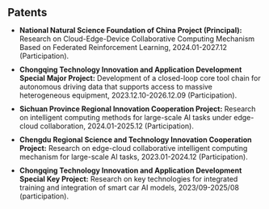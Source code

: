<h1 id="Patents"></h1>

<h2 style="margin: 30px 0px 10px;">Patents</h2>
<div>
<ul>
<li style="margin-bottom: 10px;"><strong>National Natural Science Foundation of China Project (Principal):</strong> Research on Cloud-Edge-Device Collaborative Computing Mechanism Based on Federated Reinforcement Learning, 2024.01-2027.12 (Participation).</li>
<li style="margin-bottom: 10px;"><strong>Chongqing Technology Innovation and Application Development Special Major Project:</strong>  Development of a closed-loop core tool chain for autonomous driving data that supports access to massive heterogeneous equipment, 2023.12.10-2026.12.09 (Participation).</li>
<li style="margin-bottom: 10px;"><strong>Sichuan Province Regional Innovation Cooperation Project:</strong> Research on intelligent computing methods for large-scale AI tasks under edge-cloud collaboration, 2024.01-2025.12 (Participation).</li>
<li style="margin-bottom: 10px;"><strong>Chengdu Regional Science and Technology Innovation Cooperation Project:</strong> Research on edge-cloud collaborative intelligent computing mechanism for large-scale AI tasks, 2023.01-2024.12 (Participation).</li>
<li style="margin-bottom: 10px;"><strong>Chongqing Technology Innovation and Application Development Special Key Project:</strong> Research on key technologies for integrated training and integration of smart car AI models, 2023/09-2025/08 (participation).</li>
</ul>
</div>

